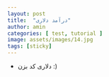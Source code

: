 ```yaml
---
layout: post
title:  "درآمد دلاری"
author: amin
categories: [ test, tutorial ]
image: assets/images/14.jpg
tags: [sticky]
---
```


* دلاری کد بزن :)